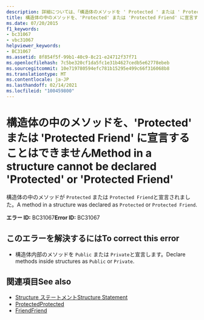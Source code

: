```yaml
---
description: 詳細については、「構造体のメソッドを ' Protected ' または ' Protected Friend ' と宣言することはできません
title: 構造体の中のメソッドを、'Protected' または 'Protected Friend' に宣言することはできません
ms.date: 07/20/2015
f1_keywords:
- bc31067
- vbc31067
helpviewer_keywords:
- BC31067
ms.assetid: 8f854f5f-99b1-40c9-8c21-e24712f37f71
ms.openlocfilehash: 7c5be320cf1da5fc1e31b4627cedb5e62778ebeb
ms.sourcegitcommit: 10e719780594efc781b15295e499c66f316068b8
ms.translationtype: MT
ms.contentlocale: ja-JP
ms.lasthandoff: 02/14/2021
ms.locfileid: "100459800"
---
```

# <a name="method-in-a-structure-cannot-be-declared-protected-or-protected-friend"></a><span data-ttu-id="a93d1-103">構造体の中のメソッドを、'Protected' または 'Protected Friend' に宣言することはできません</span><span class="sxs-lookup"><span data-stu-id="a93d1-103">Method in a structure cannot be declared 'Protected' or 'Protected Friend'</span></span>

<span data-ttu-id="a93d1-104">構造体の中のメソッドが `Protected` または `Protected Friend`と宣言されました。</span><span class="sxs-lookup"><span data-stu-id="a93d1-104">A method in a structure was declared as `Protected` or `Protected Friend`.</span></span>  
  
 <span data-ttu-id="a93d1-105">**エラー ID:** BC31067</span><span class="sxs-lookup"><span data-stu-id="a93d1-105">**Error ID:** BC31067</span></span>  
  
## <a name="to-correct-this-error"></a><span data-ttu-id="a93d1-106">このエラーを解決するには</span><span class="sxs-lookup"><span data-stu-id="a93d1-106">To correct this error</span></span>  
  
- <span data-ttu-id="a93d1-107">構造体内部のメソッドを `Public` または `Private`と宣言します。</span><span class="sxs-lookup"><span data-stu-id="a93d1-107">Declare methods inside structures as `Public` or `Private`.</span></span>  
  
## <a name="see-also"></a><span data-ttu-id="a93d1-108">関連項目</span><span class="sxs-lookup"><span data-stu-id="a93d1-108">See also</span></span>

- [<span data-ttu-id="a93d1-109">Structure ステートメント</span><span class="sxs-lookup"><span data-stu-id="a93d1-109">Structure Statement</span></span>](../language-reference/statements/structure-statement.md)
- [<span data-ttu-id="a93d1-110">Protected</span><span class="sxs-lookup"><span data-stu-id="a93d1-110">Protected</span></span>](../language-reference/modifiers/protected.md)
- [<span data-ttu-id="a93d1-111">Friend</span><span class="sxs-lookup"><span data-stu-id="a93d1-111">Friend</span></span>](../language-reference/modifiers/friend.md)

